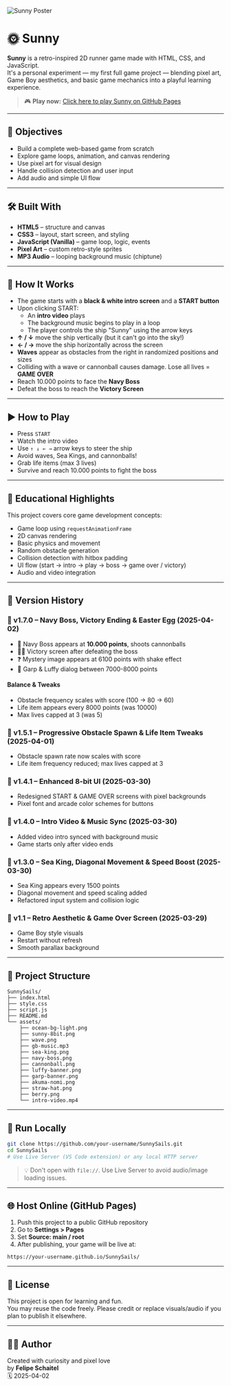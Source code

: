 ![Sunny Poster](./docs/sunny.PNG)

# 🌞 Sunny

**Sunny** is a retro-inspired 2D runner game made with HTML, CSS, and JavaScript.  
It's a personal experiment — my first full game project — blending pixel art, Game Boy aesthetics, and basic game mechanics into a playful learning experience.

> 🎮 **Play now:** [Click here to play Sunny on GitHub Pages](https://fschaitel.github.io/SunnySails/)  

---

## 🎯 Objectives

- Build a complete web-based game from scratch
- Explore game loops, animation, and canvas rendering
- Use pixel art for visual design
- Handle collision detection and user input
- Add audio and simple UI flow

---

## 🛠️ Built With

- **HTML5** – structure and canvas
- **CSS3** – layout, start screen, and styling
- **JavaScript (Vanilla)** – game loop, logic, events
- **Pixel Art** – custom retro-style sprites
- **MP3 Audio** – looping background music (chiptune)

---

## 🧠 How It Works

- The game starts with a **black & white intro screen** and a **START button**
- Upon clicking START:
  - An **intro video** plays
  - The background music begins to play in a loop
  - The player controls the ship "Sunny" using the arrow keys
- **↑ / ↓** move the ship vertically (but it can't go into the sky!)
- **← / →** move the ship horizontally across the screen
- **Waves** appear as obstacles from the right in randomized positions and sizes
- Colliding with a wave or cannonball causes damage. Lose all lives = **GAME OVER**
- Reach 10.000 points to face the **Navy Boss**
- Defeat the boss to reach the **Victory Screen**

---

## ▶️ How to Play

- Press `START`
- Watch the intro video
- Use `↑ ↓ ← →` arrow keys to steer the ship
- Avoid waves, Sea Kings, and cannonballs!
- Grab life items (max 3 lives)
- Survive and reach 10.000 points to fight the boss

---

## 🧪 Educational Highlights

This project covers core game development concepts:

- Game loop using `requestAnimationFrame`
- 2D canvas rendering
- Basic physics and movement
- Random obstacle generation
- Collision detection with hitbox padding
- UI flow (start → intro → play → boss → game over / victory)
- Audio and video integration

---

## 🔹 Version History

### 🔎 v1.7.0 – Navy Boss, Victory Ending & Easter Egg (2025-04-02)
- 🚢 Navy Boss appears at **10.000 points**, shoots cannonballs
- 🏴‍☠️ Victory screen after defeating the boss
- ❓ Mystery image appears at 6100 points with shake effect
- 💙 Garp & Luffy dialog between 7000-8000 points

#### Balance & Tweaks
- Obstacle frequency scales with score (100 → 80 → 60)
- Life item appears every 8000 points (was 10000)
- Max lives capped at 3 (was 5)

### 🔎 v1.5.1 – Progressive Obstacle Spawn & Life Item Tweaks (2025-04-01)
- Obstacle spawn rate now scales with score
- Life item frequency reduced; max lives capped at 3

### 🔎 v1.4.1 – Enhanced 8-bit UI (2025-03-30)
- Redesigned START & GAME OVER screens with pixel backgrounds
- Pixel font and arcade color schemes for buttons

### 🔎 v1.4.0 – Intro Video & Music Sync (2025-03-30)
- Added video intro synced with background music
- Game starts only after video ends

### 🔎 v1.3.0 – Sea King, Diagonal Movement & Speed Boost (2025-03-30)
- Sea King appears every 1500 points
- Diagonal movement and speed scaling added
- Refactored input system and collision logic

### 🔎 v1.1 – Retro Aesthetic & Game Over Screen (2025-03-29)
- Game Boy style visuals
- Restart without refresh
- Smooth parallax background

---

## 📁 Project Structure

```
SunnySails/
├── index.html
├── style.css
├── script.js
├── README.md
└── assets/
    ├── ocean-bg-light.png
    ├── sunny-8bit.png
    ├── wave.png
    ├── gb-music.mp3
    ├── sea-king.png
    ├── navy-boss.png
    ├── cannonball.png
    ├── luffy-banner.png
    ├── garp-banner.png
    ├── akuma-nomi.png
    ├── straw-hat.png
    ├── berry.png
    └── intro-video.mp4
```

---

## 🚀 Run Locally

```bash
git clone https://github.com/your-username/SunnySails.git
cd SunnySails
# Use Live Server (VS Code extension) or any local HTTP server
```

> 💡 Don't open with `file://`. Use Live Server to avoid audio/image loading issues.

---

## 🌐 Host Online (GitHub Pages)

1. Push this project to a public GitHub repository
2. Go to **Settings > Pages**
3. Set **Source: main / root**
4. After publishing, your game will be live at:
```
https://your-username.github.io/SunnySails/
```

---

## 📜 License

This project is open for learning and fun.  
You may reuse the code freely. Please credit or replace visuals/audio if you plan to publish it elsewhere.

---

## 👨‍💻 Author

Created with curiosity and pixel love  
by **Felipe Schaitel**  
🗓️ 2025-04-02

